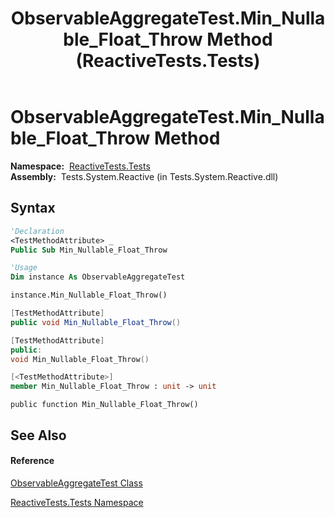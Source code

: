 ﻿---
title: ObservableAggregateTest.Min_Nullable_Float_Throw Method  (ReactiveTests.Tests)
TOCTitle: Min_Nullable_Float_Throw Method
ms:assetid: M:ReactiveTests.Tests.ObservableAggregateTest.Min_Nullable_Float_Throw
ms:mtpsurl: https://msdn.microsoft.com/en-us/library/reactivetests.tests.observableaggregatetest.min_nullable_float_throw(v=VS.103)
ms:contentKeyID: 36620255
ms.date: 06/28/2011
mtps_version: v=VS.103
f1_keywords:
- ReactiveTests.Tests.ObservableAggregateTest.Min_Nullable_Float_Throw
dev_langs:
- CSharp
- JScript
- VB
- FSharp
- c++
---

# ObservableAggregateTest.Min\_Nullable\_Float\_Throw Method

**Namespace:**  [ReactiveTests.Tests](hh289046\(v=vs.103\).md)  
**Assembly:**  Tests.System.Reactive (in Tests.System.Reactive.dll)

## Syntax

``` vb
'Declaration
<TestMethodAttribute> _
Public Sub Min_Nullable_Float_Throw
```

``` vb
'Usage
Dim instance As ObservableAggregateTest

instance.Min_Nullable_Float_Throw()
```

``` csharp
[TestMethodAttribute]
public void Min_Nullable_Float_Throw()
```

``` c++
[TestMethodAttribute]
public:
void Min_Nullable_Float_Throw()
```

``` fsharp
[<TestMethodAttribute>]
member Min_Nullable_Float_Throw : unit -> unit 
```

``` jscript
public function Min_Nullable_Float_Throw()
```

## See Also

#### Reference

[ObservableAggregateTest Class](hh314823\(v=vs.103\).md)

[ReactiveTests.Tests Namespace](hh289046\(v=vs.103\).md)

